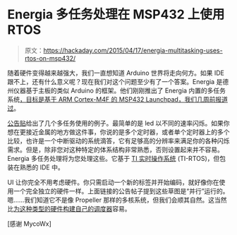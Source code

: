 # Energia 多任务处理在 MSP432 上使用 RTOS

> 原文：<https://hackaday.com/2015/04/17/energia-multitasking-uses-rtos-on-msp432/>

随着硬件变得越来越强大，我们一直想知道 Arduino 世界将走向何方。如果 IDE 跟不上，还有什么意义呢？现在我们对这个问题至少有了一个答案。Energia 是德州仪器基于主板的类似 Arduino 的框架。他们刚刚推出了 Energia 内置的多任务系统[，目标是基于 ARM Cortex-M4F 的 MSP432 Launchpad，我们几周前报道过](http://energia.nu/guide/multitasking/)。

[公告贴](http://energia.nu/energia-mt-for-msp432/)给出了几个多任务使用的例子。最简单的是 led 以不同的速率闪烁。如果你想在更接近金属的地方做这件事，你说的是多个定时器，或者单个定时器上的多个比较，也许是一个中断驱动的系统滴答，它有足够高的分辨率来满足你的各种闪烁需求。但是，除非您对这种特定的体系结构非常熟悉，否则设置起来并不容易。Energia 多任务处理将为您处理这些。它基于 [TI 实时操作系统](http://www.ti.com/tool/ti-rtos) (TI-RTOS)，但包装在熟悉的 IDE 中。

UI 让你完全不用考虑硬件。你只需启动一个新的标签并开始编码，就好像你在使用一个完全独立的硬件一样。上面链接的公告帖子提到这些草图是“并行”运行的。嗯……我们知道它不是像 Propeller 那样的多核系统，但我们会顺其自然。这当然比[为这种类型的硬件构建自己的调度器](http://hackaday.com/2014/06/23/multitasking-on-the-msp430f5529-launchpad/)容易。

[感谢 MycoWx]
